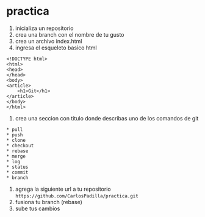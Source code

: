 # practica

1. inicializa un repositorio
1. crea una branch con el nombre de tu gusto
1. crea un archivo index.html
1. ingresa el esqueleto basico html

```
<!DOCTYPE html>
<html>
<head>
</head>
<body>
<article>
	<h1>Git</h1>
</article>
</body>
</html>

```
1. crea una seccion con titulo donde describas uno de los comandos de git 
````
* pull
* push
* clone
* checkout
* rebase
* merge
* log
* status
* commit
* branch
````
1. agrega la siguiente url a tu repositorio `https://github.com/CarlosPadilla/practica.git`
1. fusiona tu branch (rebase)
1. sube tus cambios
```
